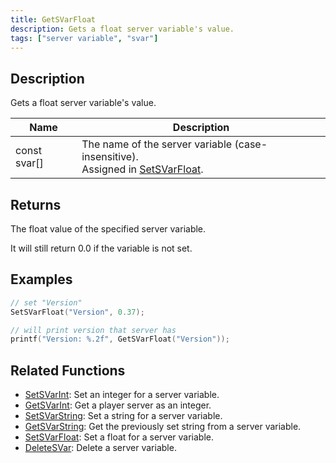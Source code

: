 ```yaml
---
title: GetSVarFloat
description: Gets a float server variable's value.
tags: ["server variable", "svar"]
---
```


<VersionWarn version='SA-MP 0.3.7 R2' />

## Description

Gets a float server variable's value.

| Name         | Description                                                                                        |
| ------------ | -------------------------------------------------------------------------------------------------- |
| const svar[] | The name of the server variable (case-insensitive).<br />Assigned in [SetSVarFloat](SetSVarFloat). |

## Returns

The float value of the specified server variable.

It will still return 0.0 if the variable is not set.

## Examples

```c
// set "Version"
SetSVarFloat("Version", 0.37);

// will print version that server has
printf("Version: %.2f", GetSVarFloat("Version"));
```

## Related Functions

- [SetSVarInt](SetSVarInt): Set an integer for a server variable.
- [GetSVarInt](GetSVarInt): Get a player server as an integer.
- [SetSVarString](SetSVarString): Set a string for a server variable.
- [GetSVarString](GetSVarString): Get the previously set string from a server variable.
- [SetSVarFloat](SetSVarFloat): Set a float for a server variable.
- [DeleteSVar](DeleteSVar): Delete a server variable.

